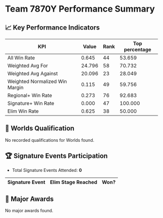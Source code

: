 # Team 7870Y Performance Summary

## 📈 Key Performance Indicators
| KPI | Value | Rank | Top percentage |
| --- | ----- | ---- | ----- |
| All Win Rate | 0.645 | 44 | 53.659 |
| Weighted Avg For | 24.796 | 58 | 70.732 |
| Weighted Avg Against | 20.096 | 23 | 28.049 |
| Weighted Normalized Win Margin | 0.115 | 49 | 59.756 |
| Regional+ Win Rate | 0.273 | 76 | 92.683 |
| Signature+ Win Rate | 0.000 | 47 | 100.000 |
| Elim Win Rate | 0.625 | 38 | 50.000 |


## 🎯 Worlds Qualification
No recorded qualifications for Worlds found.

## 🏆 Signature Events Participation
- Total Signature Events Attended: **0**

| Signature Event | Elim Stage Reached | Won? |
|:----------------|:-------------------|:----|


## 🥇 Major Awards
No major awards found.
